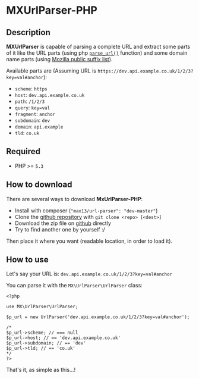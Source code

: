 MXUrlParser-PHP
====================

Description
-----------
**MXUrlParser** is capable of parsing a complete URL and extract some parts of it like the URL parts (using php [`parse_url()`](http://php.net/parse_url) function) and some domain name parts (using [Mozilla public suffix list](http://publicsuffix.org)).

Available parts are (Assuming URL is `https://dev.api.example.co.uk/1/2/3?key=val#anchor`):

- `scheme`: `https`
- `host`: `dev.api.example.co.uk`
- `path`: `/1/2/3`
- `query`: `key=val`
- `fragment`: `anchor`
- `subdomain`: `dev`
- `domain`: `api.example`
- `tld`: `co.uk`

Required
--------
- PHP >= `5.3`

How to download
---------------
There are several ways to download **MxUrlParser-PHP**:

- Install with composer (`"max13/url-parser": "dev-master"`)
- Clone the [github repository](https://github.com/Max13/MXUrlParser-PHP) with `git clone <repo> [<dest>]`
- Download the zip file on [github](https://github.com/Max13/MXUrlParser-PHP) directly
- Try to find another one by yourself :/

Then place it where you want (readable location, in order to load it).

How to use
----------
Let's say your URL is: `dev.api.example.co.uk/1/2/3?key=val#anchor`

You can parse it with the `MX\UrlParser\UrlParser` class:

```
<?php

use MX\UrlParser\UrlParser;

$p_url = new UrlParser('dev.api.example.co.uk/1/2/3?key=val#anchor');

/*
$p_url->scheme; // === null
$p_url->host; // == 'dev.api.example.co.uk'
$p_url->subdomain; // == 'dev'
$p_url->tld; // == 'co.uk'
*/
?>
```

That's it, as simple as this...!
